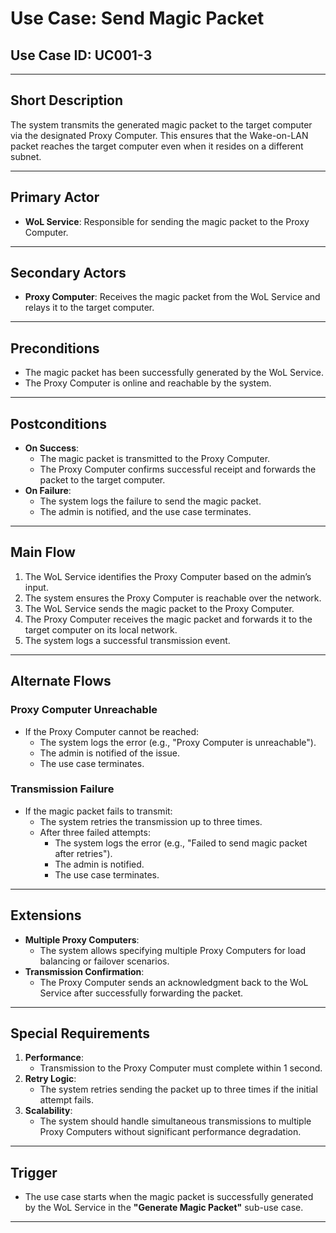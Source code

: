 # Use Case: Send Magic Packet

## **Use Case ID**: UC001-3

---

## **Short Description**
The system transmits the generated magic packet to the target computer via the designated Proxy Computer. This ensures that the Wake-on-LAN packet reaches the target computer even when it resides on a different subnet.

---

## **Primary Actor**
- **WoL Service**: Responsible for sending the magic packet to the Proxy Computer.

---

## **Secondary Actors**
- **Proxy Computer**: Receives the magic packet from the WoL Service and relays it to the target computer.

---

## **Preconditions**
- The magic packet has been successfully generated by the WoL Service.
- The Proxy Computer is online and reachable by the system.

---

## **Postconditions**
- **On Success**:
  - The magic packet is transmitted to the Proxy Computer.
  - The Proxy Computer confirms successful receipt and forwards the packet to the target computer.
- **On Failure**:
  - The system logs the failure to send the magic packet.
  - The admin is notified, and the use case terminates.

---

## **Main Flow**
1. The WoL Service identifies the Proxy Computer based on the admin’s input.
2. The system ensures the Proxy Computer is reachable over the network.
3. The WoL Service sends the magic packet to the Proxy Computer.
4. The Proxy Computer receives the magic packet and forwards it to the target computer on its local network.
5. The system logs a successful transmission event.

---

## **Alternate Flows**

### **Proxy Computer Unreachable**
- If the Proxy Computer cannot be reached:
  - The system logs the error (e.g., "Proxy Computer is unreachable").
  - The admin is notified of the issue.
  - The use case terminates.

### **Transmission Failure**
- If the magic packet fails to transmit:
  - The system retries the transmission up to three times.
  - After three failed attempts:
    - The system logs the error (e.g., "Failed to send magic packet after retries").
    - The admin is notified.
    - The use case terminates.

---

## **Extensions**
- **Multiple Proxy Computers**:
  - The system allows specifying multiple Proxy Computers for load balancing or failover scenarios.
- **Transmission Confirmation**:
  - The Proxy Computer sends an acknowledgment back to the WoL Service after successfully forwarding the packet.

---

## **Special Requirements**
1. **Performance**:
   - Transmission to the Proxy Computer must complete within 1 second.
2. **Retry Logic**:
   - The system retries sending the packet up to three times if the initial attempt fails.
3. **Scalability**:
   - The system should handle simultaneous transmissions to multiple Proxy Computers without significant performance degradation.

---

## **Trigger**
- The use case starts when the magic packet is successfully generated by the WoL Service in the **"Generate Magic Packet"** sub-use case.

---
